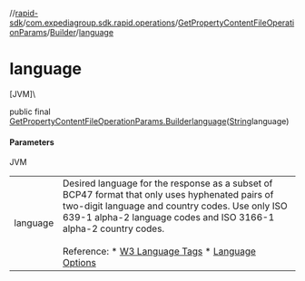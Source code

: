 //[rapid-sdk](../../../../index.md)/[com.expediagroup.sdk.rapid.operations](../../index.md)/[GetPropertyContentFileOperationParams](../index.md)/[Builder](index.md)/[language](language.md)

# language

[JVM]\

public final [GetPropertyContentFileOperationParams.Builder](index.md)[language](language.md)([String](https://docs.oracle.com/javase/8/docs/api/java/lang/String.html)language)

#### Parameters

JVM

| | |
|---|---|
| language | Desired language for the response as a subset of BCP47 format that only uses hyphenated pairs of two-digit language and country codes. Use only ISO 639-1 alpha-2 language codes and ISO 3166-1 alpha-2 country codes. <br><br>Reference: * [W3 Language Tags](https://www.w3.org/International/articles/language-tags/) * [Language Options](https://developers.expediagroup.com/docs/rapid/resources/reference/language-options) |

